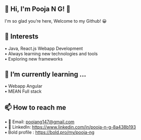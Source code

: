 ## 👋 Hi, I'm Pooja N G! 👩

I'm so glad you’re here, Welcome to my Github! 😀
<!--
**poojangit/poojangit** is a ✨ _special_ ✨ repository because its `README.md` (this file) appears on your GitHub profile.

Here are some ideas to get you started:

- 🔭 I’m currently working on ...
- 🌱 I’m currently learning ...
- 👯 I’m looking to collaborate on ...
- 🤔 I’m looking for help with ...
- 💬 Ask me about ...
- 📫 How to reach me: ...
- 😄 Pronouns: ...
- ⚡ Fun fact: ...
-->
## 👀 Interests 
• Java, React.js Webapp Development                                                                                                                                                                              
• Always learning new technologies and tools                                                                                                                                                                         
• Exploring new frameworks

## 🌱 I’m currently learning ...
• Webapp Angular                                                                                                                                                                                                     
• MEAN Full stack 

## 📫 How to reach me 
• 📧 Email: poojang147@gmail.com                                                                                                                                                                                     
• 🔗 LinkedIn: https://www.linkedin.com/in/pooja-n-g-8a438b193                                                                                                                                                         
•  Bold profile : https://bold.pro/my/pooja-ng
